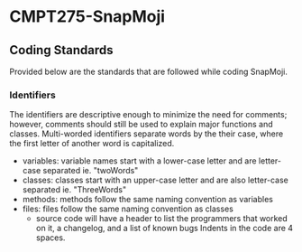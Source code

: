 # CMPT275-SnapMoji

## Coding Standards
Provided below are the standards that are followed while coding SnapMoji.   

### Identifiers
The identifiers are descriptive enough to minimize the need for comments; however, comments should still be used to explain major functions and classes.  Multi-worded identifiers separate words by the their case, where the first letter of another word is capitalized. 
* variables: variable names start with a lower-case letter and are letter-case separated ie. "twoWords"
* classes: classes start with an upper-case letter and are also letter-case separated ie. "ThreeWords"
* methods: methods follow the same naming convention as variables 
* files: files follow the same naming convention as classes
  * source code will have a header to list the programmers that worked on it, a changelog, and a list of known bugs 
Indents in the code are 4 spaces. 
